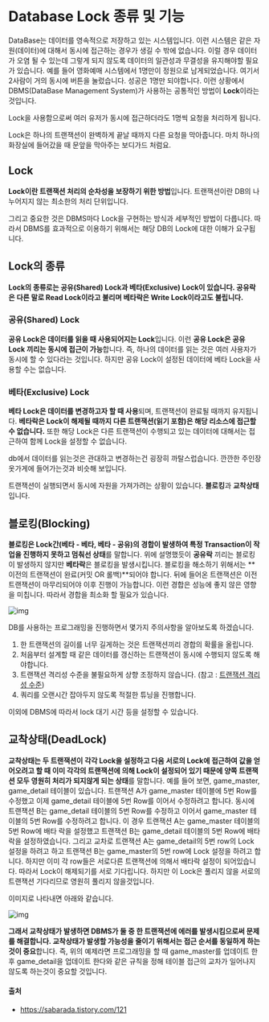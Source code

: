 # Database Lock 종류 및 기능

DataBase는 데이터를 영속적으로 저장하고 있는 시스템입니다. 이런 시스템은 같은 자원(데이터)에 대해서 동시에 접근하는 경우가 생길 수 밖에 없습니다. 이럴 경우 데이터가 오염 될 수 있는데 그렇게 되지 않도록 데이터의 일관성과 무결성을 유지해야할 필요가 있습니다. 예를 들어 영화예매 시스템에서 1명만이 정원으로 남게되었습니다. 여기서 2사람이 거의 동시에 버튼을 눌렀습니다. 성공은 1명만 되야합니다. 이런 상황에서 DBMS(DataBase Management System)가 사용하는 공통적인 방법이 **Lock**이라는 것입니다.

Lock을 사용함으로써 여러 유저가 동시에 접근하더라도 1명씩 요청을 처리하게 됩니다. 

Lock은 하나의 트랜잭션이 완벽하게 끝날 때까지 다른 요청을 막아줍니다. 마치 하나의 화장실에 들어갔을 때 문앞을 막아주는 보디가드 처럼요.

## Lock

**Lock이란 트랜잭션 처리의 순차성을 보장하기 위한 방법**입니다. 트랜잭션이란 DB의 나누어지지 않는 최소한의 처리 단위입니다. 

그리고 중요한 것은 DBMS마다 Lock을 구현하는 방식과 세부적인 방법이 다릅니다. 따라서 DBMS를 효과적으로 이용하기 위해서는 해당 DB의 Lock에 대한 이해가 요구됩니다.

## Lock의 종류

**Lock의 종류로는 공유(Shared) Lock과 베타(Exclusive) Lock이 있습니다. 공유락은 다른 말로 Read Lock이라고 불리며 베타락은 Write Lock이라고도 불립니다.**

### 공유(Shared) Lock

**공유 Lock은 데이터를 읽을 때 사용되어지는 Lock**입니다. 이런 **공유 Lock은 공유 Lock 끼리는 동시에 접근이 가능**합니다. 즉, 하나의 데이터를 읽는 것은 여러 사용자가 동시에 할 수 있다라는 것입니다. 하지만 공유 Lock이 설정된 데이터에 베타 Lock을 사용할 수는 없습니다.

### 베타(Exclusive) Lock

**베타 Lock은 데이터를 변경하고자 할 때 사용**되며, 트랜잭션이 완료될 때까지 유지됩니다. **베타락은 Lock이 해제될 때까지 다른 트랜잭션(읽기 포함)은 해당 리소스에 접근할 수 없습니다.** 또한 해당 Lock은 다른 트랜잭션이 수행되고 있는 데이터에 대해서는 접근하여 함께 Lock을 설정할 수 없습니다.



db에서 데이터를 읽는것은 관대하고 변경하는건 굉장히 까탈스럽습니다. 깐깐한 주인장 옷가게에 들어가는것과 비슷해 보입니다.

트랜잭션이 실행되면서 동시에 자원을 가져가려는 상황이 있습니다. **블로킹**과 **교착상태** 입니다.





## 블로킹(Blocking)

**블로킹은 Lock간(베타 - 베타, 베타 - 공유)의 경합이 발생하여 특정 Transaction이 작업을 진행하지 못하고 멈춰선 상태**를 말합니다. 위에 설명했듯이 **공유락** 끼리는 블로킹이 발생하지 않지만 **베타락**은 블로킹을 발생시킵니다. 블로킹을 해소하기 위해서는 **이전의 트랜잭션이 완료(커밋 OR 롤백)**되어야 합니다. 뒤에 들어온 트랜잭션은 이전 트랜잭션이 마무리되어야 이후 진행이 가능합니다. 이런 경합은 성능에 좋지 않은 영향을 미칩니다. 따라서 경합을 최소화 할 필요가 있습니다.



![img](https://blog.kakaocdn.net/dn/Hkc78/btqL3wfemow/apZ9CtndatkDz9ATfpLYoK/img.png)



DB를 사용하는 프로그래밍을 진행하면서 몇가지 주의사항을 알아보도록 하겠습니다.

1. 한 트랜잭션의 길이를 너무 길게하는 것은 트랜잭션끼리 경합의 확률을 올립니다.
2. 처음부터 설계할 때 같은 데이터를 갱신하는 트랜잭션이 동시에 수행되지 않도록 해야합니다.
3. 트랜잭션 격리성 수준을 불필요하게 상향 조정하지 않습니다. (참고 : [트랜잭션 격리성 수준](https://sabarada.tistory.com/117))
4. 쿼리를 오랜시간 잡아두지 않도록 적절한 튜닝을 진행합니다.

이외에 DBMS에 따라서 lock 대기 시간 등을 설정할 수 있습니다.



## 교착상태(DeadLock)

**교착상태는 두 트랜잭션이 각각 Lock을 설정하고 다음 서로의 Lock에 접근하여 값을 얻어오려고 할 때 이미 각각의 트랜잭션에 의해 Lock이 설정되어 있기 때문에 양쪽 트랜잭션 모두 영원히 처리가 되지않게 되는 상태**를 말합니다. 예를 들어 보면, game_master, game_detail 테이블이 있습니다. 트랜잭션 A가 game_master 테이블에 5번 Row를 수정했고 이제 game_detail 테이블에 5번 Row를 이어서 수정하려고 합니다. 동시에 트랜잭션 B는 game_detail 테이블의 5번 Row를 수정하고 이어서 game_master 테이블의 5번 Row를 수정하려고 합니다. 이 경우 트랜잭션 A는 game_master 테이블의 5번 Row에 배타 락을 설정했고 트랜잭션 B는 game_detail 테이블의 5번 Row에 배타 락을 설정하였습니다. 그리고 교차로 트랜잭션 A는 game_detail의 5번 row의 Lock 설정을 하려고 하고 트랜잭션 B는 game_master의 5번 row에 Lock 설정을 하려고 합니다. 하지만 이미 각 row들은 서로다른 트랜잭션에 의해서 배타락 설정이 되어있습니다. 따라서 Lock이 해제되기를 서로 기다립니다. 하지만 이 Lock은 풀리지 않을 서로의 트랜잭션 기다리므로 영원히 풀리지 않을것입니다.

이미지로 나타내면 아래와 같습니다.



![img](https://blog.kakaocdn.net/dn/IAs6r/btqL39jMHtW/mzTqIspCi0K0n01KTKz0h0/img.png)



**그래서 교착상태가 발생하면 DBMS가 둘 중 한 트랜잭션에 에러를 발생시킴으로써 문제를 해결합니다. 교착상태가 발생할 가능성을 줄이기 위해서는 접근 순서를 동일하게 하는것이 중요**합니다. 즉, 위의 예제라면 프로그래밍을 할 때 game_master를 업데이트 한 후 game_detail을 업데이트 한다와 같은 규칙을 정해 테이블 접근의 교차가 일어나지 않도록 하는것이 중요할 것입니다.





#### 출처

- https://sabarada.tistory.com/121